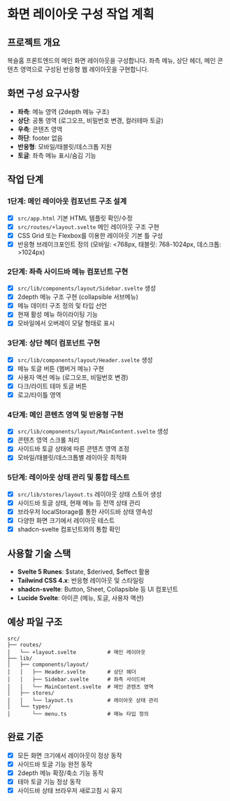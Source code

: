 # 화면 레이아웃 구성 작업 계획

## 프로젝트 개요
복슬홈 프론트엔드의 메인 화면 레이아웃을 구성합니다. 좌측 메뉴, 상단 헤더, 메인 콘텐츠 영역으로 구성된 반응형 웹 레이아웃을 구현합니다.

## 화면 구성 요구사항
- **좌측**: 메뉴 영역 (2depth 메뉴 구조)
- **상단**: 공통 영역 (로그오프, 비밀번호 변경, 컬러테마 토글)
- **우측**: 콘텐츠 영역
- **하단**: footer 없음
- **반응형**: 모바일/태블릿/데스크톱 지원
- **토글**: 좌측 메뉴 표시/숨김 기능

## 작업 단계

### 1단계: 메인 레이아웃 컴포넌트 구조 설계
- [x] `src/app.html` 기본 HTML 템플릿 확인/수정
- [x] `src/routes/+layout.svelte` 메인 레이아웃 구조 구현
- [x] CSS Grid 또는 Flexbox를 이용한 레이아웃 기본 틀 구성
- [x] 반응형 브레이크포인트 정의 (모바일: <768px, 태블릿: 768-1024px, 데스크톱: >1024px)

### 2단계: 좌측 사이드바 메뉴 컴포넌트 구현
- [x] `src/lib/components/layout/Sidebar.svelte` 생성
- [x] 2depth 메뉴 구조 구현 (collapsible 서브메뉴)
- [x] 메뉴 데이터 구조 정의 및 타입 선언
- [x] 현재 활성 메뉴 하이라이팅 기능
- [x] 모바일에서 오버레이 모달 형태로 표시

### 3단계: 상단 헤더 컴포넌트 구현
- [x] `src/lib/components/layout/Header.svelte` 생성
- [x] 메뉴 토글 버튼 (햄버거 메뉴) 구현
- [x] 사용자 액션 메뉴 (로그오프, 비밀번호 변경)
- [x] 다크/라이트 테마 토글 버튼
- [x] 로고/타이틀 영역

### 4단계: 메인 콘텐츠 영역 및 반응형 구현
- [x] `src/lib/components/layout/MainContent.svelte` 생성
- [x] 콘텐츠 영역 스크롤 처리
- [x] 사이드바 토글 상태에 따른 콘텐츠 영역 조정
- [x] 모바일/태블릿/데스크톱별 레이아웃 최적화

### 5단계: 레이아웃 상태 관리 및 통합 테스트
- [x] `src/lib/stores/layout.ts` 레이아웃 상태 스토어 생성
- [x] 사이드바 토글 상태, 현재 메뉴 등 전역 상태 관리
- [x] 브라우저 localStorage를 통한 사이드바 상태 영속성
- [x] 다양한 화면 크기에서 레이아웃 테스트
- [x] shadcn-svelte 컴포넌트와의 통합 확인

## 사용할 기술 스택
- **Svelte 5 Runes**: $state, $derived, $effect 활용
- **Tailwind CSS 4.x**: 반응형 레이아웃 및 스타일링
- **shadcn-svelte**: Button, Sheet, Collapsible 등 UI 컴포넌트
- **Lucide Svelte**: 아이콘 (메뉴, 토글, 사용자 액션)

## 예상 파일 구조
```
src/
├── routes/
│   └── +layout.svelte          # 메인 레이아웃
├── lib/
│   ├── components/layout/
│   │   ├── Header.svelte       # 상단 헤더
│   │   ├── Sidebar.svelte      # 좌측 사이드바
│   │   └── MainContent.svelte  # 메인 콘텐츠 영역
│   ├── stores/
│   │   └── layout.ts           # 레이아웃 상태 관리
│   └── types/
│       └── menu.ts             # 메뉴 타입 정의
```

## 완료 기준
- [x] 모든 화면 크기에서 레이아웃이 정상 동작
- [x] 사이드바 토글 기능 완전 동작
- [x] 2depth 메뉴 확장/축소 기능 동작
- [x] 테마 토글 기능 정상 동작
- [x] 사이드바 상태 브라우저 새로고침 시 유지